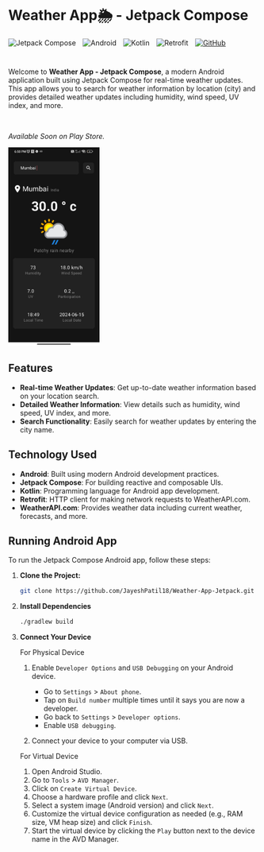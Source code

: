<div align="left">
  <h1>Weather App🌦️ - Jetpack Compose</h1>
  <img alt="Jetpack Compose" src="https://img.shields.io/badge/Jetpack%20Compose-3DDC84?style=for-the-badge&logo=jetpack-compose&logoColor=white" style="margin-bottom: 10px;">
  <img alt="Android" src="https://img.shields.io/badge/Android-3DDC84?style=for-the-badge&logo=android&logoColor=white" style="margin-left: 10px;">
  <img alt="Kotlin" src="https://img.shields.io/badge/Kotlin-0095D5?style=for-the-badge&logo=kotlin&logoColor=white" style="margin-left: 10px;">
  <img alt="Retrofit" src="https://img.shields.io/badge/Retrofit-00D0FF?style=for-the-badge&logo=retrofit&logoColor=white" style="margin-left: 10px;">
  <a href="https://github.com/JayeshPatil18/Weather-App-Jetpack">
    <img alt="GitHub" src="https://img.shields.io/badge/GitHub-181717?style=for-the-badge&logo=github&logoColor=white" style="margin-left: 10px;">
  </a>
</div>
</br>

Welcome to **Weather App - Jetpack Compose**, a modern Android application built using Jetpack Compose for real-time weather updates. This app allows you to search for weather information by location (city) and provides detailed weather updates including humidity, wind speed, UV index, and more.

</br>

*Available Soon on Play Store.*

[<img src="https://github.com/JayeshPatil18/Weather-App-Jetpack/blob/master/weather-app.jpg" alt="Available Soon Now" height="400"/>](https://github.com/JayeshPatil18/Weather-App-Jetpack)


## Features

- **Real-time Weather Updates**: Get up-to-date weather information based on your location search.
- **Detailed Weather Information**: View details such as humidity, wind speed, UV index, and more.
- **Search Functionality**: Easily search for weather updates by entering the city name.

## Technology Used

- **Android**: Built using modern Android development practices.
- **Jetpack Compose**: For building reactive and composable UIs.
- **Kotlin**: Programming language for Android app development.
- **Retrofit**: HTTP client for making network requests to WeatherAPI.com.
- **WeatherAPI.com**: Provides weather data including current weather, forecasts, and more.


## Running Android App

To run the Jetpack Compose Android app, follow these steps:

1. **Clone the Project:**
   ```bash
   git clone https://github.com/JayeshPatil18/Weather-App-Jetpack.git
   ```

2. **Install Dependencies**    
    ```bash
    ./gradlew build
    ```

3. **Connect Your Device**

    For Physical Device
    
    1. Enable `Developer Options` and `USB Debugging` on your Android device.
       - Go to `Settings` > `About phone`.
       - Tap on `Build number` multiple times until it says you are now a developer.
       - Go back to `Settings` > `Developer options`.
       - Enable `USB debugging`.
  
    2. Connect your device to your computer via USB.
  
    For Virtual Device
    
    1. Open Android Studio.
    2. Go to `Tools` > `AVD Manager`.
    3. Click on `Create Virtual Device`.
    4. Choose a hardware profile and click `Next`.
    5. Select a system image (Android version) and click `Next`.
    6. Customize the virtual device configuration as needed (e.g., RAM size, VM heap size) and click `Finish`.
    7. Start the virtual device by clicking the `Play` button next to the device name in the AVD Manager.
